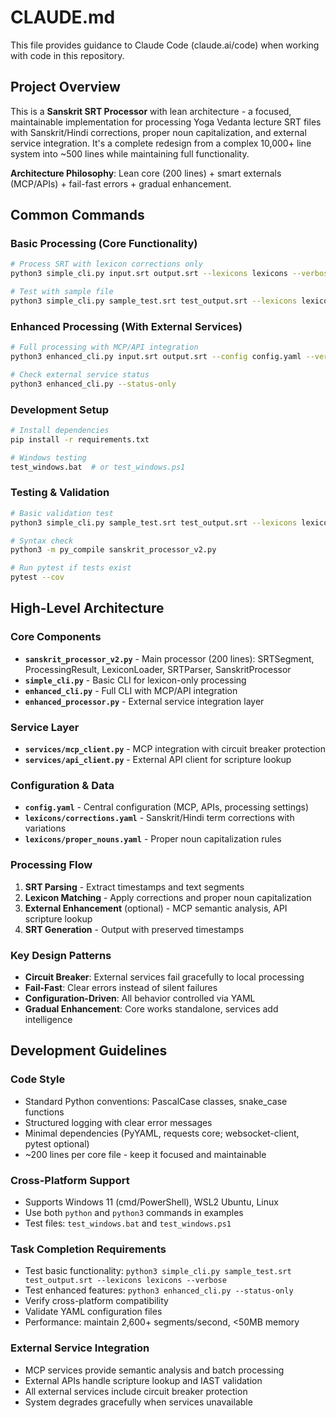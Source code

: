 # CLAUDE.md

This file provides guidance to Claude Code (claude.ai/code) when working with code in this repository.

## Project Overview

This is a **Sanskrit SRT Processor** with lean architecture - a focused, maintainable implementation for processing Yoga Vedanta lecture SRT files with Sanskrit/Hindi corrections, proper noun capitalization, and external service integration. It's a complete redesign from a complex 10,000+ line system into ~500 lines while maintaining full functionality.

**Architecture Philosophy**: Lean core (200 lines) + smart externals (MCP/APIs) + fail-fast errors + gradual enhancement.

## Common Commands

### Basic Processing (Core Functionality)
```bash
# Process SRT with lexicon corrections only
python3 simple_cli.py input.srt output.srt --lexicons lexicons --verbose

# Test with sample file
python3 simple_cli.py sample_test.srt test_output.srt --lexicons lexicons --verbose
```

### Enhanced Processing (With External Services)
```bash
# Full processing with MCP/API integration
python3 enhanced_cli.py input.srt output.srt --config config.yaml --verbose

# Check external service status
python3 enhanced_cli.py --status-only
```

### Development Setup
```bash
# Install dependencies
pip install -r requirements.txt

# Windows testing
test_windows.bat  # or test_windows.ps1
```

### Testing & Validation
```bash
# Basic validation test
python3 simple_cli.py sample_test.srt test_output.srt --lexicons lexicons --verbose

# Syntax check
python3 -m py_compile sanskrit_processor_v2.py

# Run pytest if tests exist
pytest --cov
```

## High-Level Architecture

### Core Components
- **`sanskrit_processor_v2.py`** - Main processor (200 lines): SRTSegment, ProcessingResult, LexiconLoader, SRTParser, SanskritProcessor
- **`simple_cli.py`** - Basic CLI for lexicon-only processing
- **`enhanced_cli.py`** - Full CLI with MCP/API integration
- **`enhanced_processor.py`** - External service integration layer

### Service Layer
- **`services/mcp_client.py`** - MCP integration with circuit breaker protection
- **`services/api_client.py`** - External API client for scripture lookup

### Configuration & Data
- **`config.yaml`** - Central configuration (MCP, APIs, processing settings)
- **`lexicons/corrections.yaml`** - Sanskrit/Hindi term corrections with variations
- **`lexicons/proper_nouns.yaml`** - Proper noun capitalization rules

### Processing Flow
1. **SRT Parsing** - Extract timestamps and text segments
2. **Lexicon Matching** - Apply corrections and proper noun capitalization  
3. **External Enhancement** (optional) - MCP semantic analysis, API scripture lookup
4. **SRT Generation** - Output with preserved timestamps

### Key Design Patterns
- **Circuit Breaker**: External services fail gracefully to local processing
- **Fail-Fast**: Clear errors instead of silent failures
- **Configuration-Driven**: All behavior controlled via YAML
- **Gradual Enhancement**: Core works standalone, services add intelligence

## Development Guidelines

### Code Style
- Standard Python conventions: PascalCase classes, snake_case functions
- Structured logging with clear error messages
- Minimal dependencies (PyYAML, requests core; websocket-client, pytest optional)
- ~200 lines per core file - keep it focused and maintainable

### Cross-Platform Support
- Supports Windows 11 (cmd/PowerShell), WSL2 Ubuntu, Linux
- Use both `python` and `python3` commands in examples
- Test files: `test_windows.bat` and `test_windows.ps1`

### Task Completion Requirements
- Test basic functionality: `python3 simple_cli.py sample_test.srt test_output.srt --lexicons lexicons --verbose`
- Test enhanced features: `python3 enhanced_cli.py --status-only`
- Verify cross-platform compatibility
- Validate YAML configuration files
- Performance: maintain 2,600+ segments/second, <50MB memory

### External Service Integration
- MCP services provide semantic analysis and batch processing
- External APIs handle scripture lookup and IAST validation
- All external services include circuit breaker protection
- System degrades gracefully when services unavailable